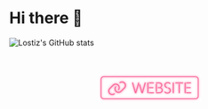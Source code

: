 # Hi there 👋

![Lostiz's GitHub stats](https://github-readme-stats.vercel.app/api?username=Lostiz&theme=moltack&show_icons=true)

<p align="center"> 
  </br></br>
  <a href="https://s12h.top"><img src="/website.svg" width="185px"/></a>
  </br></br></br>
</p>
